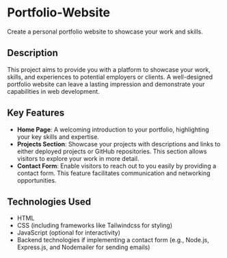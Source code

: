 # Portfolio-Website

Create a personal portfolio website to showcase your work and skills.

## Description

This project aims to provide you with a platform to showcase your work, skills, and experiences to potential employers or clients. A well-designed portfolio website can leave a lasting impression and demonstrate your capabilities in web development.

## Key Features

- **Home Page**: A welcoming introduction to your portfolio, highlighting your key skills and expertise.
- **Projects Section**: Showcase your projects with descriptions and links to either deployed projects or GitHub repositories. This section allows visitors to explore your work in more detail.
- **Contact Form**: Enable visitors to reach out to you easily by providing a contact form. This feature facilitates communication and networking opportunities.

## Technologies Used

- HTML
- CSS (including frameworks like Tailwindcss for styling)
- JavaScript (optional for interactivity)
- Backend technologies if implementing a contact form (e.g., Node.js, Express.js, and Nodemailer for sending emails)


